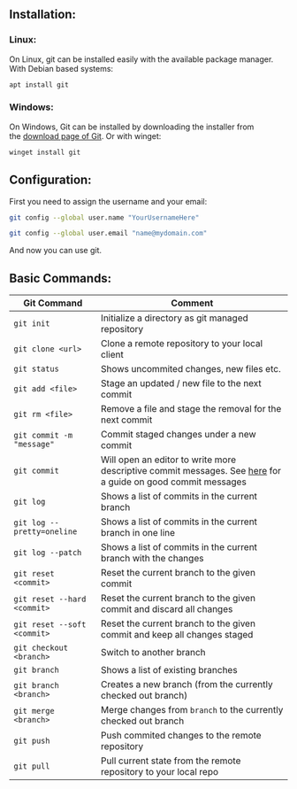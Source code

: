 ## Installation:

### Linux:
On Linux, git can be installed easily with the available package manager.
With Debian based systems:
```bash
apt install git
```

### Windows:
On Windows, Git can be installed by downloading the installer from the [download page of Git](https://git-scm.com/downloads).
Or with winget:
```bash
winget install git
```

## Configuration:
First you need to assign the username and your email:
```bash
git config --global user.name "YourUsernameHere"
```

```bash
git config --global user.email "name@mydomain.com"
```

And now you can use git.

## Basic Commands:

|Git Command|Comment|
|---|---|
|`git init`|Initialize a directory as git managed repository|
|`git clone <url>`|Clone a remote repository to your local client|
|`git status`|Shows uncommited changes, new files etc.|
|`git add <file>`|Stage an updated / new file to the next commit|
|`git rm <file>`|Remove a file and stage the removal for the next commit|
|`git commit -m "message"`|Commit staged changes under a new commit|
|`git commit`|Will open an editor to write more descriptive commit messages. See [here](https://cbea.ms/git-commit/) for a guide on good commit messages|
|`git log`|Shows a list of commits in the current branch|
|`git log --pretty=oneline`|Shows a list of commits in the current branch in one line|
|`git log --patch`|Shows a list of commits in the current branch with the changes|
|`git reset <commit>`|Reset the current branch to the given commit|
|`git reset --hard <commit>`|Reset the current branch to the given commit and discard all changes|
|`git reset --soft <commit>`|Reset the current branch to the given commit and keep all changes staged|
|`git checkout <branch>`|Switch to another branch|
|`git branch`|Shows a list of existing branches|
|`git branch <branch>`|Creates a new branch (from the currently checked out branch)|
|`git merge <branch>`|Merge changes from `branch` to the currently checked out branch|
|`git push`|Push commited changes to the remote repository|
|`git pull`|Pull current state from the remote repository to your local repo|



